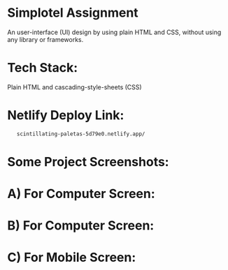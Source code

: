 # Simplotel Assignment
An user-interface (UI) design by using plain HTML and CSS, without using any library or frameworks.

# Tech Stack:
Plain HTML and cascading-style-sheets (CSS)

# Netlify Deploy Link:
```bash
   scintillating-paletas-5d79e0.netlify.app/
```

# Some Project Screenshots:
# A) For Computer Screen:
# B) For Computer Screen:
# C) For Mobile Screen:
